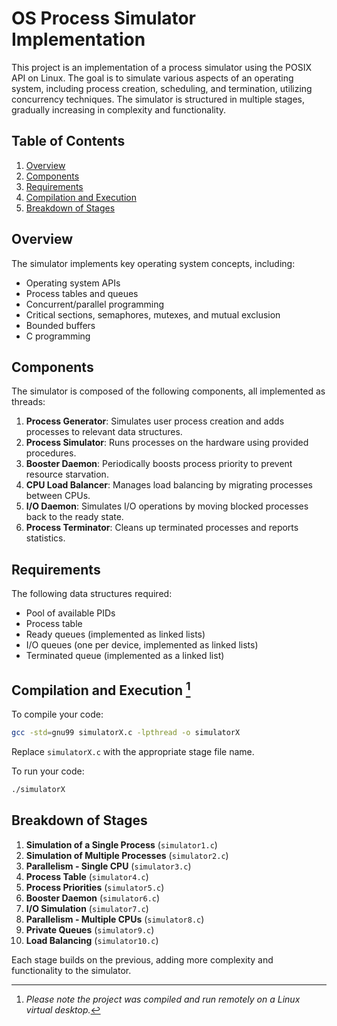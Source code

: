 # OS Process Simulator Implementation

This project is an implementation of a process simulator using the POSIX API on Linux. The goal is to simulate various aspects of an operating system, including process creation, scheduling, and termination, utilizing concurrency techniques. The simulator is structured in multiple stages, gradually increasing in complexity and functionality.

## Table of Contents

1. [Overview](#overview)
2. [Components](#components)
3. [Requirements](#requirements)
4. [Compilation and Execution](#compilation-and-execution)
5. [Breakdown of Stages](#breakdown-of-stages)

## Overview

The simulator implements key operating system concepts, including:
- Operating system APIs
- Process tables and queues
- Concurrent/parallel programming
- Critical sections, semaphores, mutexes, and mutual exclusion
- Bounded buffers
- C programming

## Components

The simulator is composed of the following components, all implemented as threads:
1. **Process Generator**: Simulates user process creation and adds processes to relevant data structures.
2. **Process Simulator**: Runs processes on the hardware using provided procedures.
3. **Booster Daemon**: Periodically boosts process priority to prevent resource starvation.
4. **CPU Load Balancer**: Manages load balancing by migrating processes between CPUs.
5. **I/O Daemon**: Simulates I/O operations by moving blocked processes back to the ready state.
6. **Process Terminator**: Cleans up terminated processes and reports statistics.

## Requirements

The following data structures  required:
- Pool of available PIDs
- Process table
- Ready queues (implemented as linked lists)
- I/O queues (one per device, implemented as linked lists)
- Terminated queue (implemented as a linked list)

## Compilation and Execution [^fn]

To compile your code:
```sh
gcc -std=gnu99 simulatorX.c -lpthread -o simulatorX
```
Replace `simulatorX.c` with the appropriate stage file name.

To run your code:
```sh
./simulatorX
```

## Breakdown of Stages

1. **Simulation of a Single Process** (`simulator1.c`)
2. **Simulation of Multiple Processes** (`simulator2.c`)
3. **Parallelism - Single CPU** (`simulator3.c`)
4. **Process Table** (`simulator4.c`)
5. **Process Priorities** (`simulator5.c`)
6. **Booster Daemon** (`simulator6.c`)
7. **I/O Simulation** (`simulator7.c`)
8. **Parallelism - Multiple CPUs** (`simulator8.c`)
9. **Private Queues** (`simulator9.c`)
10. **Load Balancing** (`simulator10.c`)

Each stage builds on the previous, adding more complexity and functionality to the simulator.

[^fn]: *Please note the project was compiled and run remotely on a Linux virtual desktop.*
